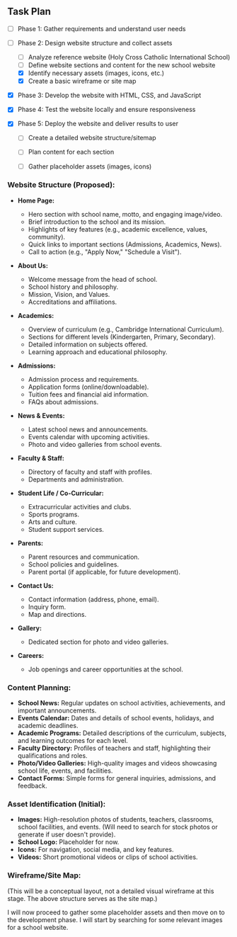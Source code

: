 ## Task Plan

- [ ] Phase 1: Gather requirements and understand user needs
- [ ] Phase 2: Design website structure and collect assets
  - [ ] Analyze reference website (Holy Cross Catholic International School)
  - [ ] Define website sections and content for the new school website
  - [x] Identify necessary assets (images, icons, etc.)
  - [x] Create a basic wireframe or site map
- [x] Phase 3: Develop the website with HTML, CSS, and JavaScript
- [x] Phase 4: Test the website locally and ensure responsiveness
- [x] Phase 5: Deploy the website and deliver results to user



  - [ ] Create a detailed website structure/sitemap
  - [ ] Plan content for each section
  - [ ] Gather placeholder assets (images, icons)




### Website Structure (Proposed):

*   **Home Page:**
    *   Hero section with school name, motto, and engaging image/video.
    *   Brief introduction to the school and its mission.
    *   Highlights of key features (e.g., academic excellence, values, community).
    *   Quick links to important sections (Admissions, Academics, News).
    *   Call to action (e.g., "Apply Now," "Schedule a Visit").

*   **About Us:**
    *   Welcome message from the head of school.
    *   School history and philosophy.
    *   Mission, Vision, and Values.
    *   Accreditations and affiliations.

*   **Academics:**
    *   Overview of curriculum (e.g., Cambridge International Curriculum).
    *   Sections for different levels (Kindergarten, Primary, Secondary).
    *   Detailed information on subjects offered.
    *   Learning approach and educational philosophy.

*   **Admissions:**
    *   Admission process and requirements.
    *   Application forms (online/downloadable).
    *   Tuition fees and financial aid information.
    *   FAQs about admissions.

*   **News & Events:**
    *   Latest school news and announcements.
    *   Events calendar with upcoming activities.
    *   Photo and video galleries from school events.

*   **Faculty & Staff:**
    *   Directory of faculty and staff with profiles.
    *   Departments and administration.

*   **Student Life / Co-Curricular:**
    *   Extracurricular activities and clubs.
    *   Sports programs.
    *   Arts and culture.
    *   Student support services.

*   **Parents:**
    *   Parent resources and communication.
    *   School policies and guidelines.
    *   Parent portal (if applicable, for future development).

*   **Contact Us:**
    *   Contact information (address, phone, email).
    *   Inquiry form.
    *   Map and directions.

*   **Gallery:**
    *   Dedicated section for photo and video galleries.

*   **Careers:**
    *   Job openings and career opportunities at the school.

### Content Planning:

*   **School News:** Regular updates on school activities, achievements, and important announcements.
*   **Events Calendar:** Dates and details of school events, holidays, and academic deadlines.
*   **Academic Programs:** Detailed descriptions of the curriculum, subjects, and learning outcomes for each level.
*   **Faculty Directory:** Profiles of teachers and staff, highlighting their qualifications and roles.
*   **Photo/Video Galleries:** High-quality images and videos showcasing school life, events, and facilities.
*   **Contact Forms:** Simple forms for general inquiries, admissions, and feedback.

### Asset Identification (Initial):

*   **Images:** High-resolution photos of students, teachers, classrooms, school facilities, and events. (Will need to search for stock photos or generate if user doesn't provide).
*   **School Logo:** Placeholder for now.
*   **Icons:** For navigation, social media, and key features.
*   **Videos:** Short promotional videos or clips of school activities.

### Wireframe/Site Map:

(This will be a conceptual layout, not a detailed visual wireframe at this stage. The above structure serves as the site map.)

I will now proceed to gather some placeholder assets and then move on to the development phase. I will start by searching for some relevant images for a school website.

